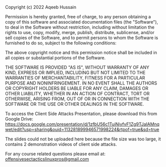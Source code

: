 Copyright (c) 2022 Aqeeb Hussain

Permission is hereby granted, free of charge, to any person obtaining
a copy of this software and associated documentation files (the
"Software"), to deal in the Software without restriction, including
without limitation the rights to use, copy, modify, merge, publish,
distribute, sublicense, and/or sell copies of the Software, and to
permit persons to whom the Software is furnished to do so, subject to
the following conditions:

The above copyright notice and this permission notice shall be
included in all copies or substantial portions of the Software.

THE SOFTWARE IS PROVIDED "AS IS", WITHOUT WARRANTY OF ANY KIND,
EXPRESS OR IMPLIED, INCLUDING BUT NOT LIMITED TO THE WARRANTIES OF
MERCHANTABILITY, FITNESS FOR A PARTICULAR PURPOSE AND
NONINFRINGEMENT. IN NO EVENT SHALL THE AUTHORS OR COPYRIGHT HOLDERS BE
LIABLE FOR ANY CLAIM, DAMAGES OR OTHER LIABILITY, WHETHER IN AN ACTION
OF CONTRACT, TORT OR OTHERWISE, ARISING FROM, OUT OF OR IN CONNECTION
WITH THE SOFTWARE OR THE USE OR OTHER DEALINGS IN THE SOFTWARE.

To access the Client Side Attacks Presentation, please download this from Google Drive: https://docs.google.com/presentation/d/1zfbU56c1TuiNiyfvF1Zg9TJaIAMnqwet/edit?usp=sharing&ouid=113281899946571998224&rtpof=true&sd=true

The slides could not be uploaded here because the file size was too large, it contains 2 demonstration videos of client side attacks.

For any course related questions please email at: offensivesectacticslinuxpros@gmail.com
